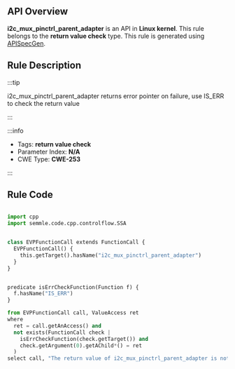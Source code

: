---
---


## API Overview
**i2c_mux_pinctrl_parent_adapter** is an API in **Linux kernel**. This rule belongs to the **return value check** type. This rule is generated using [APISpecGen](../../tools/APISpecGen).
## Rule Description

:::tip

i2c_mux_pinctrl_parent_adapter returns error pointer on failure, use IS_ERR to check the return value

:::

:::info

- Tags: **return value check**
- Parameter Index: **N/A**
- CWE Type: **CWE-253**

:::

## Rule Code
```python

import cpp
import semmle.code.cpp.controlflow.SSA


class EVPFunctionCall extends FunctionCall {
  EVPFunctionCall() {
    this.getTarget().hasName("i2c_mux_pinctrl_parent_adapter")
  }
}


predicate isErrCheckFunction(Function f) {
  f.hasName("IS_ERR") 
}

from EVPFunctionCall call, ValueAccess ret
where
  ret = call.getAnAccess() and
  not exists(FunctionCall check |
    isErrCheckFunction(check.getTarget()) and
    check.getArgument(0).getAChild*() = ret
  )
select call, "The return value of i2c_mux_pinctrl_parent_adapter is not checked with IS_ERR."
    
```